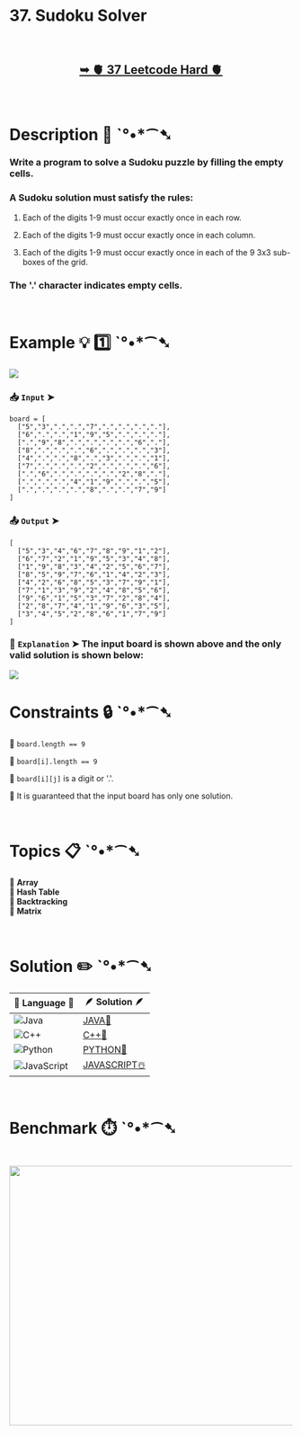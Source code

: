 # 37. Sudoku Solver

</br>

<h2 align="center">

<a href="https://leetcode.com/problems/sudoku-solver/description/?envType=daily-question&envId=2025-08-31"><strong>➥ 🫀 37 Leetcode Hard 🫀 </strong></a>

</h2>

</br>

# Description 📜 ˋ°•\*⁀➷

### Write a program to solve a Sudoku puzzle by filling the empty cells. 

### A Sudoku solution must satisfy the rules: 

1. Each of the digits 1-9 must occur exactly once in each row.

2. Each of the digits 1-9 must occur exactly once in each column.

3. Each of the digits 1-9 must occur exactly once in each of the 9 3x3 sub-boxes of the grid.

### The '.' character indicates empty cells.

</br>

# Example 💡 1️⃣ ˋ°•\*⁀➷

<img src="https://github.com/user-attachments/assets/d041647e-151e-4a7a-9456-8d42992d3dff" width="" height=""/>

### 📥 `Input` ➤

```JS
board = [
  ["5","3",".",".","7",".",".",".","."],
  ["6",".",".","1","9","5",".",".","."],
  [".","9","8",".",".",".",".","6","."],
  ["8",".",".",".","6",".",".",".","3"],
  ["4",".",".","8",".","3",".",".","1"],
  ["7",".",".",".","2",".",".",".","6"],
  [".","6",".",".",".",".","2","8","."],
  [".",".",".","4","1","9",".",".","5"],
  [".",".",".",".","8",".",".","7","9"]
]
```

### 📤 `Output` ➤

```JS
[
  ["5","3","4","6","7","8","9","1","2"],
  ["6","7","2","1","9","5","3","4","8"],
  ["1","9","8","3","4","2","5","6","7"],
  ["8","5","9","7","6","1","4","2","3"],
  ["4","2","6","8","5","3","7","9","1"],
  ["7","1","3","9","2","4","8","5","6"],
  ["9","6","1","5","3","7","2","8","4"],
  ["2","8","7","4","1","9","6","3","5"],
  ["3","4","5","2","8","6","1","7","9"]
]
```

### 🔦 `Explanation` ➤ The input board is shown above and the only valid solution is shown below:

<img src="https://github.com/user-attachments/assets/4f3b476a-f1d8-4bd1-a35b-c5aa9624586b" width="" height=""/>

</br>

# Constraints 🔒 ˋ°•\*⁀➷

🔹 `board.length == 9` </br>

🔹 `board[i].length == 9` </br>

🔹 `board[i][j]` is a digit or '.'. </br>

🔹 It is guaranteed that the input board has only one solution. </br>

</br>

# Topics 📋 ˋ°•\*⁀➷

🔸 **Array** </br>
🔸 **Hash Table** </br>
🔸 **Backtracking** </br>
🔸 **Matrix** </br>

</br>

# Solution ✏️ ˋ°•*⁀➷

| 📒 Language 📒  | 🪶 Solution 🪶 |
| ------------- | ------------- |
|  ![Java](https://img.shields.io/badge/java-%23ED8B00.svg?style=for-the-badge&logo=openjdk&logoColor=white)  | [JAVA🍁]() |
|  ![C++](https://img.shields.io/badge/c++-%2300599C.svg?style=for-the-badge&logo=c%2B%2B&logoColor=white)  | [C++🎲]()  |
|  ![Python](https://img.shields.io/badge/python-3670A0?style=for-the-badge&logo=python&logoColor=ffdd54)    | [PYTHON🍰]() |
| ![JavaScript](https://img.shields.io/badge/javascript-%23323330.svg?style=for-the-badge&logo=javascript&logoColor=%23F7DF1E)   | [JAVASCRIPT☃️]() |

</br>

# Benchmark ⏱️ ˋ°•*⁀➷

<h1  align="center" >

<img src ="" width = "700px" height="462px" />

</h1>

